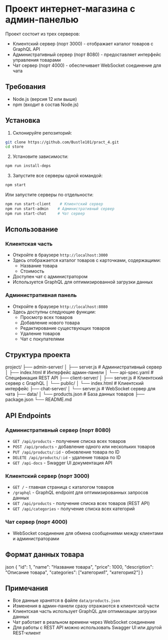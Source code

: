 # Проект интернет-магазина с админ-панелью

Проект состоит из трех серверов:
- Клиентский сервер (порт 3000) - отображает каталог товаров с GraphQL API
- Административный сервер (порт 8080) - предоставляет интерфейс управления товарами
- Чат сервер (порт 4000) - обеспечивает WebSocket соединение для чата

## Требования

- Node.js (версия 12 или выше)
- npm (входит в состав Node.js)

## Установка

1. Склонируйте репозиторий:

```bash
git clone https://github.com/Bustle101/pract_4.git
cd store
```

2. Установите зависимости:

```bash
npm run install-deps
```

3. Запустите все серверы одной командой:

```bash
npm start
```

Или запустите серверы по отдельности:

```bash
npm run start-client    # Клиентский сервер
npm run start-admin    # Административный сервер
npm run start-chat     # Чат сервер
```

## Использование

### Клиентская часть
- Откройте в браузере `http://localhost:3000`
- Здесь отображается каталог товаров с карточками, содержащими:
  - Название товара
  - Стоимость
- Доступен чат с администратором
- Используется GraphQL для оптимизированной загрузки данных

### Административная панель
- Откройте в браузере `http://localhost:8080`
- Здесь доступны следующие функции:
  - Просмотр всех товаров
  - Добавление нового товара
  - Редактирование существующих товаров
  - Удаление товаров
  - Чат с покупателями

## Структура проекта

project/
├── admin-server/
│ ├── server.js # Административный сервер
│ ├── index.html # Интерфейс админ-панели
│ └── api-spec.yaml # Спецификация REST API
├── client-server/
│ ├── server.js # Клиентский сервер с GraphQL
│ └── public/
│ └── index.html # Клиентский интерфейс
├── chat-server/
│ └── server.js # WebSocket сервер для чата
├── data/
│ └── products.json # База данных товаров
├── package.json
└── README.md

## API Endpoints

### Административный сервер (порт 8080)

- `GET /api/products` - получение списка всех товаров
- `POST /api/products` - добавление одного или нескольких товаров
- `PUT /api/products/:id` - обновление товара по ID
- `DELETE /api/products/:id` - удаление товара по ID
- `GET /api-docs` - Swagger UI документация API

### Клиентский сервер (порт 3000)

- `GET /` - главная страница с каталогом товаров
- `/graphql` - GraphQL endpoint для оптимизированных запросов данных
- `GET /api/products` - получение списка всех товаров (REST API)
- `GET /api/categories` - получение списка всех категорий

### Чат сервер (порт 4000)

- WebSocket соединение для обмена сообщениями между клиентами и администраторами

## Формат данных товара

json
{
"id": 1,
"name": "Название товара",
"price": 1000,
"description": "Описание товара",
"categories": ["категория1", "категория2"]
}

## Примечания

- Все данные хранятся в файле `data/products.json`
- Изменения в админ-панели сразу отражаются в клиентской части
- Клиентская часть использует GraphQL для оптимизации загрузки данных
- Чат работает в реальном времени через WebSocket соединение
- Для работы с REST API можно использовать Swagger UI или другой REST-клиент
